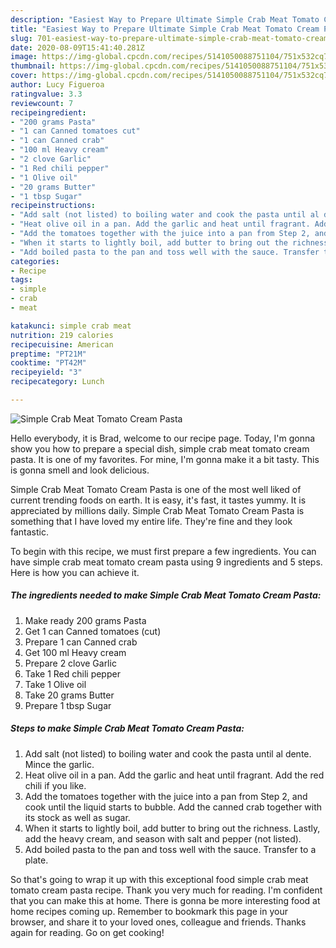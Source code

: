 ```yaml
---
description: "Easiest Way to Prepare Ultimate Simple Crab Meat Tomato Cream Pasta"
title: "Easiest Way to Prepare Ultimate Simple Crab Meat Tomato Cream Pasta"
slug: 701-easiest-way-to-prepare-ultimate-simple-crab-meat-tomato-cream-pasta
date: 2020-08-09T15:41:40.281Z
image: https://img-global.cpcdn.com/recipes/5141050088751104/751x532cq70/simple-crab-meat-tomato-cream-pasta-recipe-main-photo.jpg
thumbnail: https://img-global.cpcdn.com/recipes/5141050088751104/751x532cq70/simple-crab-meat-tomato-cream-pasta-recipe-main-photo.jpg
cover: https://img-global.cpcdn.com/recipes/5141050088751104/751x532cq70/simple-crab-meat-tomato-cream-pasta-recipe-main-photo.jpg
author: Lucy Figueroa
ratingvalue: 3.3
reviewcount: 7
recipeingredient:
- "200 grams Pasta"
- "1 can Canned tomatoes cut"
- "1 can Canned crab"
- "100 ml Heavy cream"
- "2 clove Garlic"
- "1 Red chili pepper"
- "1 Olive oil"
- "20 grams Butter"
- "1 tbsp Sugar"
recipeinstructions:
- "Add salt (not listed) to boiling water and cook the pasta until al dente. Mince the garlic."
- "Heat olive oil in a pan. Add the garlic and heat until fragrant. Add the red chili if you like."
- "Add the tomatoes together with the juice into a pan from Step 2, and cook until the liquid starts to bubble. Add the canned crab together with its stock as well as sugar."
- "When it starts to lightly boil, add butter to bring out the richness. Lastly, add the heavy cream, and season with salt and pepper (not listed)."
- "Add boiled pasta to the pan and toss well with the sauce. Transfer to a plate."
categories:
- Recipe
tags:
- simple
- crab
- meat

katakunci: simple crab meat 
nutrition: 219 calories
recipecuisine: American
preptime: "PT21M"
cooktime: "PT42M"
recipeyield: "3"
recipecategory: Lunch

---
```



![Simple Crab Meat Tomato Cream Pasta](https://img-global.cpcdn.com/recipes/5141050088751104/751x532cq70/simple-crab-meat-tomato-cream-pasta-recipe-main-photo.jpg)

Hello everybody, it is Brad, welcome to our recipe page. Today, I'm gonna show you how to prepare a special dish, simple crab meat tomato cream pasta. It is one of my favorites. For mine, I'm gonna make it a bit tasty. This is gonna smell and look delicious.

Simple Crab Meat Tomato Cream Pasta is one of the most well liked of current trending foods on earth. It is easy, it's fast, it tastes yummy. It is appreciated by millions daily. Simple Crab Meat Tomato Cream Pasta is something that I have loved my entire life. They're fine and they look fantastic.




To begin with this recipe, we must first prepare a few ingredients. You can have simple crab meat tomato cream pasta using 9 ingredients and 5 steps. Here is how you can achieve it.

<!--inarticleads1-->

##### The ingredients needed to make Simple Crab Meat Tomato Cream Pasta:

1. Make ready 200 grams Pasta
1. Get 1 can Canned tomatoes (cut)
1. Prepare 1 can Canned crab
1. Get 100 ml Heavy cream
1. Prepare 2 clove Garlic
1. Take 1 Red chili pepper
1. Take 1 Olive oil
1. Take 20 grams Butter
1. Prepare 1 tbsp Sugar




<!--inarticleads2-->

##### Steps to make Simple Crab Meat Tomato Cream Pasta:

1. Add salt (not listed) to boiling water and cook the pasta until al dente. Mince the garlic.
1. Heat olive oil in a pan. Add the garlic and heat until fragrant. Add the red chili if you like.
1. Add the tomatoes together with the juice into a pan from Step 2, and cook until the liquid starts to bubble. Add the canned crab together with its stock as well as sugar.
1. When it starts to lightly boil, add butter to bring out the richness. Lastly, add the heavy cream, and season with salt and pepper (not listed).
1. Add boiled pasta to the pan and toss well with the sauce. Transfer to a plate.




So that's going to wrap it up with this exceptional food simple crab meat tomato cream pasta recipe. Thank you very much for reading. I'm confident that you can make this at home. There is gonna be more interesting food at home recipes coming up. Remember to bookmark this page in your browser, and share it to your loved ones, colleague and friends. Thanks again for reading. Go on get cooking!
